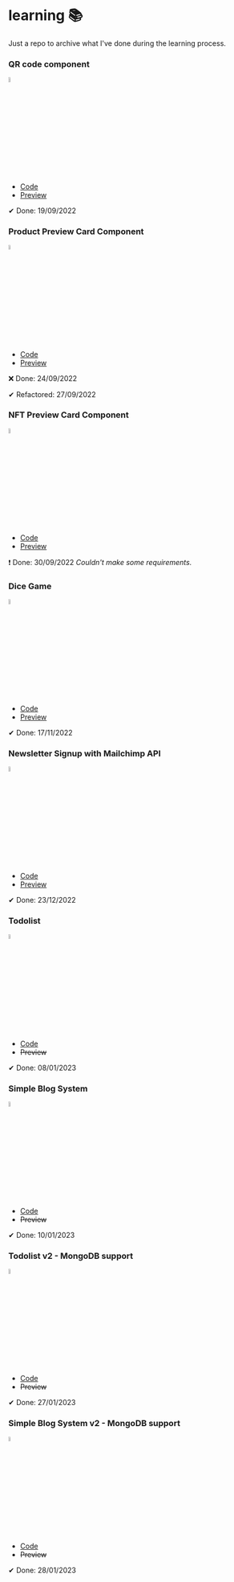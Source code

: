 <h1>learning 📚</h2>
<p>Just a repo to archive what I've done during the learning process.</p>
<h3>QR code component</h3>
<img src="https://skillicons.dev/icons?i=html,css" style="width: 5%;">
<ul><li><a href="https://github.com/hugocerezer/learning/tree/main/qr-code-component-main">Code</a></li>
<li><a href="https://hugocerezer.github.io/learning/qr-code-component-main/">Preview</a></li>
</ul>
<p>✔ Done: 19/09/2022</p>

<h3>Product Preview Card Component</h3>
<img src="https://skillicons.dev/icons?i=html,css" style="width: 5%;">
<ul><li><a href="https://github.com/hugocerezer/learning/tree/main/product-preview-card-component-main">Code</a></li>
<li><a href="https://hugocerezer.github.io/learning/product-preview-card-component-main">Preview</a></li></ul>
<p>❌ Done: 24/09/2022</p>
<p>✔ Refactored: 27/09/2022</p>

<h3>NFT Preview Card Component</h3>
<img src="https://skillicons.dev/icons?i=html,css" style="width: 5%;">
<ul><li><a href="https://github.com/hugocerezer/learning/tree/main/nft-preview-card-component-main">Code</a></li>
<li><a href="https://hugocerezer.github.io/learning/nft-preview-card-component-main/">Preview</a></li></ul>
<p>❗ Done: 30/09/2022 <em>Couldn't make some requirements.</em></p>

<h3>Dice Game</h3>
<img src="https://skillicons.dev/icons?i=html,css,js" style="width: 5%;">
<ul><li><a href="https://github.com/hugocerezer/learning/tree/main/dice-game">Code</a></li>
<li><a href="https://hugocerezer.github.io/learning/dice-game/">Preview</a></li></ul>
<p>✔ Done: 17/11/2022</p>

<h3>Newsletter Signup with Mailchimp API</h3>
<img src="https://skillicons.dev/icons?i=html,css,js" style="width: 5%;">
<ul><li><a href="https://github.com/hugocerezer/learning/tree/main/dice-game">Code</a></li>
<li><a href="https://hugocerezer.github.io/learning/dice-game/">Preview</a></li></ul>
<p>✔ Done: 23/12/2022</p>

<h3>Todolist</h3>
<img src="https://skillicons.dev/icons?i=html,css,js" style="width: 5%;">
<ul><li><a href="https://github.com/hugocerezer/learning/tree/main/todolist">Code</a></li>
<li><s>Preview</s></li></ul>
<p>✔ Done: 08/01/2023</p>

<h3>Simple Blog System</h3>
<img src="https://skillicons.dev/icons?i=html,css,js" style="width: 5%;">
<ul><li><a href="https://github.com/hugocerezer/learning/tree/main/simple-blog">Code</a></li>
<li><s>Preview</s></li></ul>
<p>✔ Done: 10/01/2023</p>

<h3>Todolist v2 - MongoDB support</h3>
<img src="https://skillicons.dev/icons?i=html,css,js" style="width: 5%;">
<ul><li><a href="https://github.com/hugocerezer/learning/tree/main/todolist-v2">Code</a></li>
<li><s>Preview</s></li></ul>
<p>✔ Done: 27/01/2023</p>

<h3>Simple Blog System v2 - MongoDB support</h3>
<img src="https://skillicons.dev/icons?i=html,css,js" style="width: 5%;">
<ul><li><a href="https://github.com/hugocerezer/learning/tree/main/simple-blog-v2">Code</a></li>
<li><s>Preview</s></li></ul>
<p>✔ Done: 28/01/2023</p>
